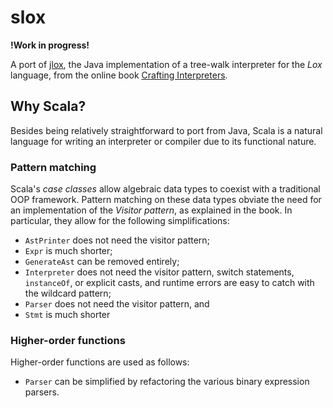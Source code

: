 # slox

**!Work in progress!**

A port of [jlox](https://github.com/munificent/craftinginterpreters/tree/master/java/com/craftinginterpreters),
the Java implementation of a tree-walk interpreter for the *Lox* language,
from the online book [Crafting Interpreters](https://craftinginterpreters.com/).

## Why Scala?

Besides being relatively straightforward to port from Java, Scala is a natural language for
writing an interpreter or compiler due to its functional nature. 

### Pattern matching

Scala's *case classes* allow algebraic data types to coexist with a traditional OOP framework.
Pattern matching on these data types obviate the need for an implementation of the *Visitor pattern*,
as explained in the book. In particular, they allow for the following simplifications:

* `AstPrinter` does not need the visitor pattern;
* `Expr` is much shorter;
* `GenerateAst` can be removed entirely;
* `Interpreter` does not need the visitor pattern, switch statements, `instanceOf`,
or explicit casts, and runtime errors are easy to catch with the wildcard pattern;
* `Parser` does not need the visitor pattern, and
* `Stmt` is much shorter

### Higher-order functions

Higher-order functions are used as follows:

* `Parser` can be simplified by refactoring the various binary expression parsers.
